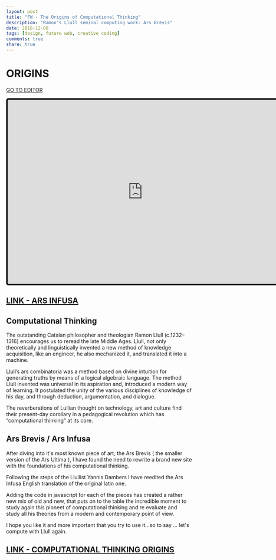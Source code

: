 ```yaml
---
layout: post
title: "FW - The Origins of Computational Thinking"
description: "Ramon's Llull seminal computing work: Ars Brevis"
date: 2018-12-08
tags: [design, future web, creative coding]
comments: true
share: true
---
```


# ORIGINS

[GO TO EDITOR](https://editor.p5js.org/bernatferragut/sketches/HkO4HfkAX)

<iframe 
frameborder="0" 
border="0" 
cellspacing="0"
style="
width: 732px; 
height: 500px; 
border: 4px solid #000000;
border-radius: 6px; 
overflow: hidden;
position: relative;"
src="https://editor.p5js.org/bernatferragut/embed/HkO4HfkAX"></iframe>

## [LINK - ARS INFUSA](http://ars-infusa.surge.sh/)

## Computational Thinking

The outstanding Catalan philosopher and theologian Ramon Llull (c.1232–1316) encourages us to reread the late Middle Ages. 
Llull, not only theoretically and linguistically invented a new method of knowledge acquisition, like an engineer, 
he also mechanized it, and translated it into a machine.

Llull’s ars combinatoria was a method based on divine intuition for generating truths by means of a logical algebraic language.
The method Llull invented was universal in its aspiration and, introduced a modern way of learning. 
It postulated the unity of the various disciplines of knowledge of his day, and through deduction, argumentation, and dialogue.

The reverberations of Lullian thought on technology, art and culture find their present-day corollary in a pedagogical revolution 
which has “computational thinking” at its core.

## Ars Brevis / Ars Infusa

After diving into it's most known piece of art, the Ars Brevis ( the smaller version of the Ars Ultima ), I have found the need
to rewrite a brand new site with the foundations of his computational thinking.

Following the steps of the Llullist Yannis Dambers I have reedited the Ars Infusa English translation of the original latin one.

Adding the code in javascript for each of the pieces has created a rather new mix of old and new, that puts on to the table 
the incredible moment to study again this pioneet of computational thinking and re evaluate and study all his theories from a modern
and contemporary point of view.

I hope you like it and more important that you try to use it...so to say ... let's compute with Llull again.

## [LINK - COMPUTATIONAL THINKING ORIGINS](http://ars-infusa.surge.sh/)



